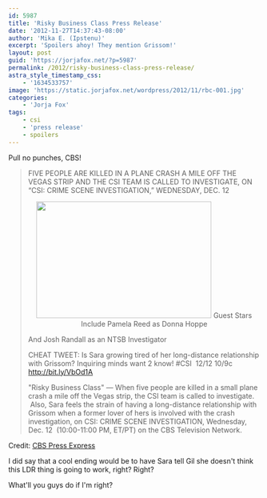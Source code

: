```yaml
---
id: 5987
title: 'Risky Business Class Press Release'
date: '2012-11-27T14:37:43-08:00'
author: 'Mika E. (Ipstenu)'
excerpt: 'Spoilers ahoy! They mention Grissom!'
layout: post
guid: 'https://jorjafox.net/?p=5987'
permalink: /2012/risky-business-class-press-release/
astra_style_timestamp_css:
    - '1634533757'
image: 'https://static.jorjafox.net/wordpress/2012/11/rbc-001.jpg'
categories:
    - 'Jorja Fox'
tags:
    - csi
    - 'press release'
    - spoilers
---
```


Pull no punches, CBS!
<blockquote>FIVE PEOPLE ARE KILLED IN A PLANE CRASH A MILE OFF THE VEGAS STRIP AND THE CSI TEAM IS CALLED TO INVESTIGATE, ON “CSI: CRIME SCENE INVESTIGATION,” WEDNESDAY, DEC. 12
<p style="text-align: center;"><a href="//static.jorjafox.net/wordpress/2012/11/rbc-small.png"><img class="size-full wp-image-5991 aligncenter" title="rbc-small" src="//static.jorjafox.net/wordpress/2012/11/rbc-small.png" alt="" width="350" height="233" /></a>
Guest Stars Include Pamela Reed as Donna Hoppe

And Josh Randall as an NTSB Investigator

CHEAT TWEET: Is Sara growing tired of her long-distance relationship with Grissom? Inquiring minds want 2 know! #CSI  12/12 10/9c http://bit.ly/VbOd1A

"Risky Business Class" — When five people are killed in a small plane crash a mile off the Vegas strip, the CSI team is called to investigate.  Also, Sara feels the strain of having a long-distance relationship with Grissom when a former lover of hers is involved with the crash investigation, on CSI: CRIME SCENE INVESTIGATION, Wednesday, Dec. 12  (10:00-11:00 PM, ET/PT) on the CBS Television Network.</blockquote>
Credit: <a href="http://www.cbspressexpress.com/cbs-entertainment/shows/csi-crime-scene-investigation/releases/view?id=33748">CBS Press Express</a>

I did say that a cool ending would be to have Sara tell Gil she doesn't think this LDR thing is going to work, right? Right?

What'll you guys do if I'm right?
